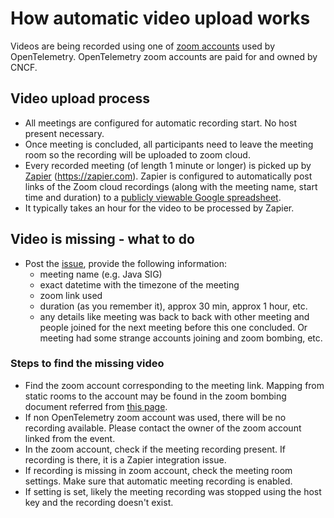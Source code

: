 # How automatic video upload works

Videos are being recorded using one of [zoom accounts](../assets.md#zoom-accounts) used by OpenTelemetry. OpenTelemetry zoom accounts are paid for and owned by CNCF.

## Video upload process

- All meetings are configured for automatic recording start. No host present necessary.
- Once meeting is concluded, all participants need to leave the meeting room so the recording will be uploaded to zoom cloud.
- Every recorded meeting (of length 1 minute or longer) is picked up by
  [Zapier](../assets.md#zapier-account) (https://zapier.com).
  Zapier is configured to automatically post links of the Zoom cloud recordings
  (along with the meeting name, start time and duration) to a
  [publicly viewable Google spreadsheet](https://docs.google.com/spreadsheets/d/1SYKfjYhZdm2Wh2Cl6KVQalKg_m4NhTPZqq-8SzEVO6s).
- It typically takes an hour for the video to be processed by Zapier.

## Video is missing - what to do

- Post the [issue](https://github.com/open-telemetry/community/issues/new), provide the following information:
  - meeting name (e.g. Java SIG)
  - exact datetime with the timezone of the meeting
  - zoom link used
  - duration (as you remember it), approx 30 min, approx 1 hour, etc.
  - any details like meeting was back to back with other meeting and people joined for the next meeting before this one concluded. Or meeting had some strange accounts joining and zoom bombing, etc.

### Steps to find the missing video

- Find the zoom account corresponding to the meeting link. Mapping from static rooms to the account may be found in the zoom bombing document referred from [this page](../docs/how-to-handle-public-calendar.md#zoom-bombing-prevention).
- If non OpenTelemetry zoom account was used, there will be no recording available. Please contact the owner of the zoom account linked from the event.
- In the zoom account, check if the meeting recording present. If recording is there, it is a Zapier integration issue.
- If recording is missing in zoom account, check the meeting room settings. Make sure that automatic meeting recording is enabled.
- If setting is set, likely the meeting recording was stopped using the host key and the recording doesn't exist.
